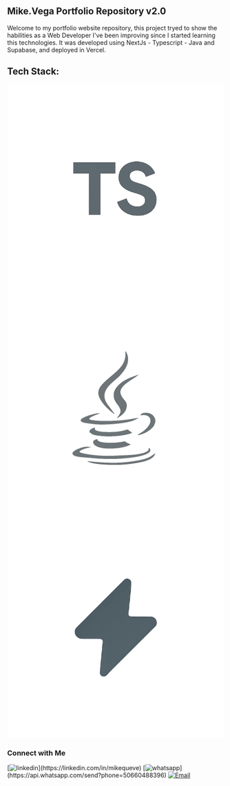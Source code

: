 ## Mike.Vega Portfolio Repository v2.0

Welcome to my portfolio website repository, this project tryed to show the habilities as a Web Developer I've been improving since I started learning this technologies. It was developed using NextJs - Typescript - Java and Supabase, and deployed in Vercel.

## Tech Stack:

![typescript](./public/logos/typescript.png) ![java](./public/logos/java.png) ![supabase](./public/logos/supabase.png)

### Connect with Me

[![linkedin](https://img.shields.io/badge/Linkedin%20Profile-blue?)](https://linkedin.com/in/mikequeve)
[![whatsapp](https://img.shields.io/badge/Chat%20in%20Whatsapp-green?)](https://api.whatsapp.com/send?phone=50660488396)
[![Email](https://img.shields.io/badge/Send%20me%20an%20Email-red?style=flat)](mailto:michaelvega46@gmail.com)
